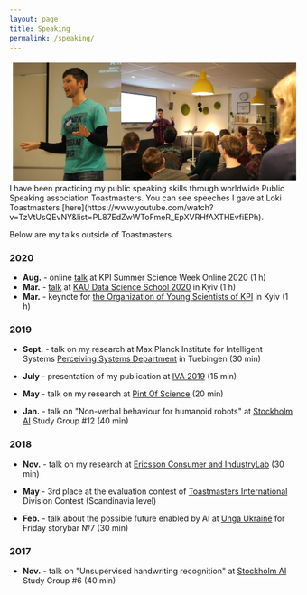 ```yaml
---
layout: page
title: Speaking
permalink: /speaking/
---
```


<img style="float: left; border: 5px solid white" src="../assets/Speaker_v3.jpg" alt="portrait">
I have been practicing my public speaking skills through worldwide Public Speaking association Toastmasters.
You can see speeches I gave at Loki Toastmasters [here](https://www.youtube.com/watch?v=TzVtUsQEvNY&list=PL87EdZwWToFmeR_EpXVRHfAXTHEvfiEPh).

Below are my talks outside of Toastmasters.

### 2020
* <strong>Aug.</strong> - online [talk](https://youtu.be/r8_atMaYj-E) at KPI Summer Science Week Online 2020 (1 h)
* <strong>Mar.</strong> - [talk](https://youtu.be/2Ak8uVKgkMM) at [KAU Data Science School 2020](https://sites.google.com/view/kaudatascienceschool-2020/taras-kucherenko) in Kyiv (1 h)
* <strong>Mar.</strong> - keynote for [the Organization of Young Scientists of KPI](http://ssa.org.ua/) in Kyiv (1 h)

### 2019
* <strong>Sept.</strong> - talk on my research at Max Planck Institute for Intelligent Systems [Perceiving Systems Department](https://ps.is.tuebingen.mpg.de/events/how-to-make-your-agent-gesture-in-a-natural-way) in Tuebingen (30 min)

* <strong>July</strong> - presentation of my publication at [IVA 2019](https://iva2019.sciencesconf.org/) (15 min)

*  <strong>May</strong> - talk on my research at [Pint Of Science](http://pintofscience.se/) (20 min)

*  <strong>Jan.</strong> - talk on "Non-verbal behaviour for humanoid robots" at [Stockholm AI](https://stockholm.ai) Study Group #12 (40&nbsp;min)


### 2018

*  <strong>Nov.</strong> - talk on my research at [Ericsson Consumer and IndustryLab](https://www.ericsson.com/en/trends-and-insights/consumerlab) (30 min)

*  <strong>May</strong> - 3rd place at the evaluation contest of [Toastmasters International](https://toastmasters.org) Division Contest (Scandinavia level)

*  <strong>Feb.</strong> - talk about the possible future enabled by AI at [Unga Ukraine](http://ungaukrainare.se/) for Friday storybar №7 (30&nbsp;min)

### 2017

*  <strong>Nov.</strong> - talk on "Unsupervised handwriting recognition" at [Stockholm AI](https://stockholm.ai) Study Group #6 (40 min)


